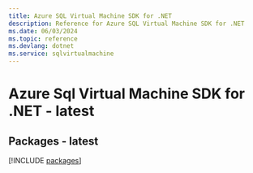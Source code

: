 ```yaml
---
title: Azure SQL Virtual Machine SDK for .NET
description: Reference for Azure SQL Virtual Machine SDK for .NET
ms.date: 06/03/2024
ms.topic: reference
ms.devlang: dotnet
ms.service: sqlvirtualmachine
---
```

# Azure Sql Virtual Machine SDK for .NET - latest
## Packages - latest
[!INCLUDE [packages](sql-virtual-machine-index.md)]